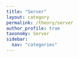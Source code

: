 ```yaml
---
title: "Server"
layout: category
permalink: /theory/server
author_profile: true
taxonomy: Server
sidebar:
  nav: "categories"
---
```


